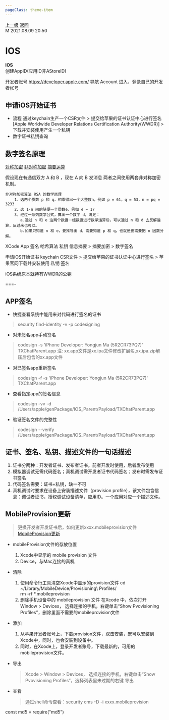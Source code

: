 ```yaml
---
pageClass: theme-item
---
```

<div class="extend-header">
    <div class="info">
        <div class="record">
            <a class="back" href="./">上一级</a>
            <a class="back" href="./">返回</a>
        </div>        
        <div class="mini">
            <span>M 2021.08.09 20:50</span>
        </div>
    </div>
    <div class="content"></div>
</div>
<div class="content-header">
<h1>IOS</h1><strong>IOS</strong>
</div>
<div class="static-content">
创建AppID(应用ID非AStoreID)

开发者账号
https://developer.apple.com/  导航 Account 进入，登录自己的开发者帐号

## 申请iOS开始证书
- 流程
    通过keychain生产一个CSR文件 > 提交给苹果的证书认证中心进行签名[Apple Worldwide Developer Relations Certification Authority(WWDR)] > 下载并安装使用产生一个私钥
- 数字证书私钥查询





## 数字签名原理
[对称加密]() [非对称加密]() [摘要运算]()

假设现在有通信双方 A 和 B ，现在 A 向 B 发消息
两者之间使用两套非对称加密机制。





    非对称加密算法 RSA 的数学原理
        1、选两个质数 p 和 q，相乘得出一个大整数n，例如 p = 61，q = 53，n = pq = 3233
        2、选 1-n 间的随便一个质数e，例如 e = 17
        3、经过一系列数学公式，算出一个数字 d，满足：
    　　　　a.通过 n 和 e 这两个数据一组数据进行数学运算后，可以通过 n 和 d 去反解运算，反过来也可以。
    　　　　b.如果只知道 n 和 e，要推导出 d，需要知道 p 和 q，也就是要需要把 n 因数分解。




XCode App 签名
    哈希算法     私钥 
    信息摘要  >  摘要加密  >  数字签名

申请iOS开始证书
    keychain
    CSR文件   >  提交给苹果的证书认证中心进行签名  >  苹果官网下载并安装使用
                                                   私钥
                                                   签名


iOS系统原本就持有WWDR的公钥

===-


## APP签名

- 快捷查看系统中能用来对代码进行签名的证书
> security find-identity -v -p codesigning

- 对未签名app手动签名
> codesign -s 'iPhone Developer: Yongjun Ma (5R2CR73PQ7)' TXChatParent.app
> 注: xx.app文件是xx.ipa文件修改扩展名,xx.ipa.zip解压后包含的xx.app文件

- 对已签名app重新签名
> codesign -f -s 'iPhone Developer: Yongjun Ma (5R2CR73PQ7)' TXChatParent.app

- 查看指定app的签名信息
> codesign -vv -d /Users/apple/genPackage/IOS_Parent/Payload/TXChatParent.app

- 验证签名文件的完整性
> codesign --verify /Users/apple/genPackage/IOS_Parent/Payload/TXChatParent.app

## 证书、签名、私钥、描述文件的一句话描述
1. 证书分两种：开发者证书、发布者证书。前者开发时使用，后者发布使用
2. 模拟器调试无需代码签名；真机调试需开发者证书代码签名；发布时需发布证书签名
3. 代码签名需要：证书+私钥，缺一不可
4. 真机调试时要求在设备上安装描述文件（provision profile），该文件包含信息：调试者证书，授权调试设备清单，应用ID。一个应用对应一个描述文件。






## MobileProvision更新
> 更换开发者开发证书后，如何更新xxxx.mobileprovision文件 [MobileProvision更新](https://www.jianshu.com/p/32aaee0639fe)
- mobileProvision文件的存放位置
    1. Xcode中显示的 mobile provision 文件
    2. Device，与Mac连接的真机
- 清除
    1. 使用命令行工具清空Xcode中显示的provision文件
        cd ~/Library/MobileDevice/Provisioning\ Profiles/    
        rm -rf *.mobileprovision
    2. 删除手机设备中的 mobileprovision 文件
        在Xcode 中，依次打开 Window > Devices， 选择连接的手机，右键单击“Show Pvovisioning Profiles”，删除里面不需要的mobileprovision文件
- 添加
    1. 从苹果开发者账号上，下载provision文件，双击安装，既可以安装到Xcode中，同时，也会安装到设备中。
    2. 同时，在Xcode上，登录开发者账号，下载最新的，可用的mobileprovision文件。
- 导出
    > Xcode > Window > Devices， 选择连接的手机，右键单击“Show Pvovisioning Profiles”，选择列表里未过期的右键 导出

- 查看
    > 通过shell命令查看：security cms -D -i xxxx.mobileprovision






const md5 = require("md5")








</div>